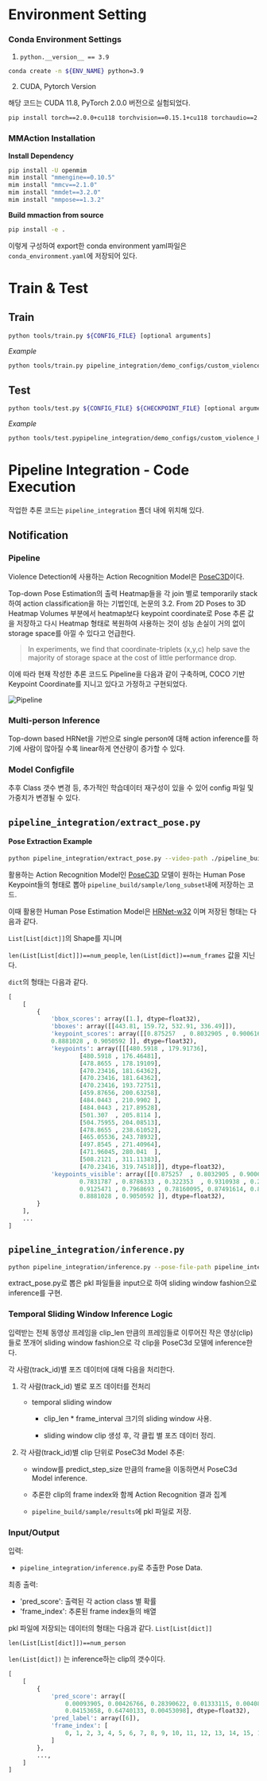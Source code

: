 # Environment Setting

### Conda Environment Settings

1. `python.__version__ == 3.9`
```bash
conda create -n ${ENV_NAME} python=3.9
```
2. CUDA, Pytorch Version

해당 코드는 CUDA 11.8, PyTorch 2.0.0 버전으로 실험되었다.
```bash
pip install torch==2.0.0+cu118 torchvision==0.15.1+cu118 torchaudio==2.0.1+cu118 --index-url https://download.pytorch.org/whl/cu118
```

### MMAction Installation

**Install Dependency**
```bash
pip install -U openmim
mim install "mmengine==0.10.5"
mim install "mmcv==2.1.0"
mim install "mmdet==3.2.0"
mim install "mmpose==1.3.2"
```

**Build mmaction from source**
```bash
pip install -e .
```

이렇게 구성하여 export한 conda environment yaml파일은 `conda_environment.yaml`에 저장되어 있다.

# Train & Test
## Train

```bash
python tools/train.py ${CONFIG_FILE} [optional arguments]
```

_Example_
```bash
python tools/train.py pipeline_integration/demo_configs/custom_violence_keypoint_epoch300_batch8.py
```

## Test

```bash
python tools/test.py ${CONFIG_FILE} ${CHECKPOINT_FILE} [optional arguments]
```

_Example_
```bash
python tools/test.pypipeline_integration/demo_configs/custom_violence_keypoint_epoch300_batch8.py pipeline_integration/weights/best_acc_top1_epoch_264.pth
```


# Pipeline Integration - Code Execution
작업한 추론 코드는 `pipeline_integration` 폴더 내에 위치해 있다.

## Notification
### Pipeline
Violence Detection에 사용하는 Action Recognition Model은 [PoseC3D](https://arxiv.org/abs/2104.13586)이다. 

Top-down Pose Estimation의 출력 Heatmap들을 각 join 별로 temporarily stack하여 action classification을 하는 기법인데, 논문의 3.2. From 2D Poses to 3D Heatmap Volumes 부분에서 heatmap보다 keypoint coordinate로 Pose 추론 값을 저장하고 다시 Heatmap 형태로 복원하여 사용하는 것이 성능 손실이 거의 없이 storage space를 아낄 수 있다고 언급한다.

> In experiments, we find that coordinate-triplets (x,y,c) help save the majority of storage space at the cost of little performance drop.

이에 따라 현재 작성한 추론 코드도 Pipeline을 다음과 같이 구축하며, COCO 기반 Keypoint Coordinate를 지니고 있다고 가정하고 구현되었다.

![Pipeline](imgs/image.png)

### Multi-person Inference
Top-down based HRNet을 기반으로 single person에 대해 action inference를 하기에 사람이 많아질 수록 linear하게 연산량이 증가할 수 있다.

### Model Configfile
추후 Class 갯수 변경 등, 추가적인 학습데이터 재구성이 있을 수 있어 config 파일 및 가중치가 변경될 수 있다.

## `pipeline_integration/extract_pose.py`
#### Pose Extraction Example  
```bash
python pipeline_integration/extract_pose.py --video-path ./pipeline_build/long_subset/1_074_1_01.mp4
```
활용하는 Action Recognition Model인 [PoseC3D](https://arxiv.org/abs/2104.13586) 모델이 원하는 Human Pose Keypoint들의 형태로 뽑아 `pipeline_build/sample/long_subset`내에 저장하는 코드.

이때 활용한 Human Pose Estimation Model은 [HRNet-w32](https://arxiv.org/abs/1908.07919) 이며 저장된 형태는 다음과 같다.

`List[List[dict]]`의 Shape를 지니며

`len(List[List[dict]])==num_people`,
`len(List[dict])==num_frames` 값을 지닌다.

`dict`의 형태는 다음과 같다.
```python
[
    [
        {
            'bbox_scores': array([1.], dtype=float32),
            'bboxes': array([[443.81, 159.72, 532.91, 336.49]]),
            'keypoint_scores': array([[0.875257  , 0.8032905 , 0.90061617, 0.6363667 , 0.8965926, 0.7831787 , 0.8786333 , 0.322353  , 0.9310938 , 0.22244653, 0.9125471 , 0.7968693 , 0.78160095, 0.87491614, 0.885747  ,
            0.8881028 , 0.9050592 ]], dtype=float32),
            'keypoints': array([[[480.5918 , 179.91736],
                    [480.5918 , 176.46481],
                    [478.8655 , 178.19109],
                    [470.23416, 181.64362],
                    [470.23416, 181.64362],
                    [470.23416, 193.72751],
                    [459.87656, 200.63258],
                    [484.0443 , 210.9902 ],
                    [484.0443 , 217.89528],
                    [501.307  , 205.8114 ],
                    [504.75955, 204.08513],
                    [478.8655 , 238.61052],
                    [465.05536, 243.78932],
                    [497.8545 , 271.40964],
                    [471.96045, 280.041  ],
                    [508.2121 , 311.11383],
                    [470.23416, 319.74518]]], dtype=float32),
            'keypoints_visible': array([[0.875257  , 0.8032905 , 0.90061617, 0.6363667 , 0.8965926 ,
                    0.7831787 , 0.8786333 , 0.322353  , 0.9310938 , 0.22244653,
                    0.9125471 , 0.7968693 , 0.78160095, 0.87491614, 0.885747  ,
                    0.8881028 , 0.9050592 ]], dtype=float32),
        }
    ],
    ...
]
```


## `pipeline_integration/inference.py`
```bash
python pipeline_integration/inference.py --pose-file-path pipeline_integration/sample/long_subset/1_071_1_04.pkl --clip-len 48 --predict-step-size 12 --device cuda:0
```
extract_pose.py로 뽑은 pkl 파일들을 input으로 하여 sliding window fashion으로 inference를 구현.


### Temporal Sliding Window Inference Logic
입력받는 전체 동영상 프레임을 clip_len 만큼의 프레임들로 이루어진 작은 영상(clip)들로 쪼개어 sliding window fashion으로 각 clip을 PoseC3d 모델에 inference한다.


각 사람(track_id)별 포즈 데이터에 대해 다음을 처리한다.

1. 각 사람(track_id) 별로 포즈 데이터를 전처리

    - temporal sliding window

        - clip_len * frame_interval 크기의 sliding window 사용.

        - sliding window clip 생성 후, 각 클립 별 포즈 데이터 정리.


2. 각 사람(track_id)별 clip 단위로 PoseC3d Model 추론:

    - window를 predict_step_size 만큼의 frame을 이동하면서 PoseC3d Model inference.

    - 추론한 clip의 frame index와 함께 Action Recognition 결과 집계

    - `pipeline_build/sample/results`에 pkl 파일로 저장.

### Input/Output
입력:
- `pipeline_integration/inference.py`로 추출한 Pose Data.

최종 출력:
- 'pred_score': 출력된 각 action class 별 확률
- 'frame_index': 추론된 frame index들의 배열

pkl 파일에 저장되는 데이터의 형태는 다음과 같다. `List[List[dict]]`

`len(List[List[dict]])==num_person`

`len(List[dict])` 는 inference하는 clip의 갯수이다.

```python
[ 
    [
        {
            'pred_score': array([
                0.00093905, 0.00426766, 0.28390622, 0.01333115, 0.00408716,
                0.04153658, 0.64740133, 0.00453098], dtype=float32), 
            'pred_label': array([6]), 
            'frame_index': [
                0, 1, 2, 3, 4, 5, 6, 7, 8, 9, 10, 11, 12, 13, 14, 15, 16, 17, 18, 19, 20, 21, 22, 23, 24, 25, 26, 27, 28, 29, 30, 31, 32, 33, 34, 35, 36, 37, 38, 39, 40, 41, 42, 43, 44, 45, 46, 47
            ]
        },
        ...,
    ]
]
```

